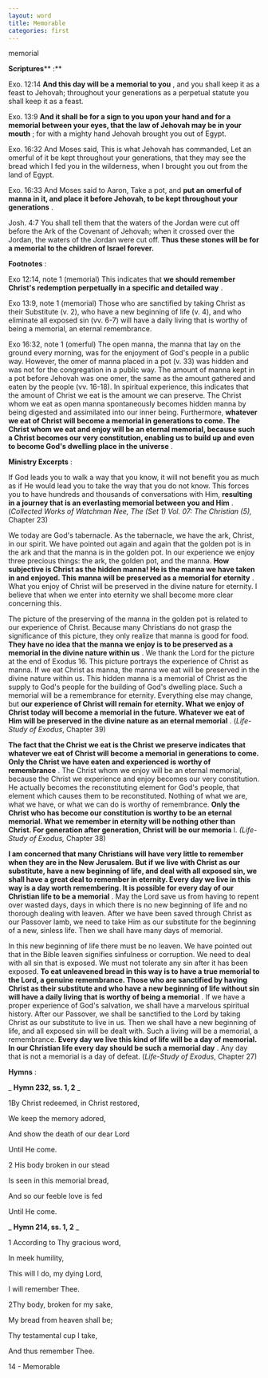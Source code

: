 ```yaml
---
layout: word
title: Memorable
categories: first
---
```


memorial

**Scriptures**** :**

Exo. 12:14 **And this day will be a memorial to you** , and you shall keep it as a feast to Jehovah; throughout your generations as a perpetual statute you shall keep it as a feast.

Exo. 13:9 **And it shall be for a sign to you upon your hand and for a memorial between your eyes, that the law of Jehovah may be in your mouth** ; for with a mighty hand Jehovah brought you out of Egypt.

Exo. 16:32 And Moses said, This is what Jehovah has commanded, Let an omerful of it be kept throughout your generations, that they may see the bread which I fed you in the wilderness, when I brought you out from the land of Egypt.

Exo. 16:33 And Moses said to Aaron, Take a pot, and **put an omerful of manna in it, and place it before Jehovah, to be kept throughout your generations** .

Josh. 4:7 You shall tell them that the waters of the Jordan were cut off before the Ark of the Covenant of Jehovah; when it crossed over the Jordan, the waters of the Jordan were cut off. **Thus these stones will be for a memorial to the children of Israel forever.**

**Footnotes** :

Exo 12:14, note 1 (memorial) This indicates that **we should remember Christ's redemption perpetually in a specific and detailed way** .

Exo 13:9, note 1 (memorial) Those who are sanctified by taking Christ as their Substitute (v. 2), who have a new beginning of life (v. 4), and who eliminate all exposed sin (vv. 6-7) will have a daily living that is worthy of being a memorial, an eternal remembrance.

Exo 16:32, note 1 (omerful) The open manna, the manna that lay on the ground every morning, was for the enjoyment of God's people in a public way. However, the omer of manna placed in a pot (v. 33) was hidden and was not for the congregation in a public way. The amount of manna kept in a pot before Jehovah was one omer, the same as the amount gathered and eaten by the people (vv. 16-18). In spiritual experience, this indicates that the amount of Christ we eat is the amount we can preserve. The Christ whom we eat as open manna spontaneously becomes hidden manna by being digested and assimilated into our inner being. Furthermore, **whatever we eat of Christ will become a memorial in generations to come. The Christ whom we eat and enjoy will be an eternal memorial, because such a Christ becomes our very constitution, enabling us to build up and even to become God's dwelling place in the universe** .

**Ministry Excerpts** :

If God leads you to walk a way that you know, it will not benefit you as much as if He would lead you to take the way that you do not know. This forces you to have hundreds and thousands of conversations with Him, **resulting in a journey that is an everlasting memorial between you and Him** . (_Collected Works of Watchman Nee, The (Set 1) Vol. 07: The Christian (5),_ Chapter 23)

We today are God's tabernacle. As the tabernacle, we have the ark, Christ, in our spirit. We have pointed out again and again that the golden pot is in the ark and that the manna is in the golden pot. In our experience we enjoy three precious things: the ark, the golden pot, and the manna. **How subjective is Christ as the hidden manna! He is the manna we have taken in and enjoyed. This manna will be preserved as a memorial for eternity** . What you enjoy of Christ will be preserved in the divine nature for eternity. I believe that when we enter into eternity we shall become more clear concerning this.

The picture of the preserving of the manna in the golden pot is related to our experience of Christ. Because many Christians do not grasp the significance of this picture, they only realize that manna is good for food. **They have no idea that the manna we enjoy is to be preserved as a memorial in the divine nature within us** . We thank the Lord for the picture at the end of Exodus 16. This picture portrays the experience of Christ as manna. If we eat Christ as manna, the manna we eat will be preserved in the divine nature within us. This hidden manna is a memorial of Christ as the supply to God's people for the building of God's dwelling place. Such a memorial will be a remembrance for eternity. Everything else may change, but **our experience of Christ will remain for eternity. What we enjoy of Christ today will become a memorial in the future. Whatever we eat of Him will be preserved in the divine nature as an eternal memorial** . (_Life-Study of Exodus_, Chapter 39)

**The fact that the Christ we eat is the Christ we preserve indicates that whatever we eat of Christ will become a memorial in generations to come. Only the Christ we have eaten and experienced is worthy of remembrance** . The Christ whom we enjoy will be an eternal memorial, because the Christ we experience and enjoy becomes our very constitution. He actually becomes the reconstituting element for God's people, that element which causes them to be reconstituted. Nothing of what we are, what we have, or what we can do is worthy of remembrance. **Only the Christ who has become our constitution is worthy to be an eternal memorial. What we remember in eternity will be nothing other than Christ. For generation after generation, Christ will be our memoria** l. _(Life-Study of Exodus,_ Chapter 38)

**I am concerned that many Christians will have very little to remember when they are in the New Jerusalem. But if we live with Christ as our substitute, have a new beginning of life, and deal with all exposed sin, we shall have a great deal to remember in eternity. Every day we live in this way is a day worth remembering. It is possible for every day of our Christian life to be a memorial** . May the Lord save us from having to repent over wasted days, days in which there is no new beginning of life and no thorough dealing with leaven. After we have been saved through Christ as our Passover lamb, we need to take Him as our substitute for the beginning of a new, sinless life. Then we shall have many days of memorial.

In this new beginning of life there must be no leaven. We have pointed out that in the Bible leaven signifies sinfulness or corruption. We need to deal with all sin that is exposed. We must not tolerate any sin after it has been exposed. **To eat unleavened bread in this way is to have a true memorial to the Lord, a genuine remembrance. Those who are sanctified by having Christ as their substitute and who have a new beginning of life without sin will have a daily living that is worthy of being a memorial** . If we have a proper experience of God's salvation, we shall have a marvelous spiritual history. After our Passover, we shall be sanctified to the Lord by taking Christ as our substitute to live in us. Then we shall have a new beginning of life, and all exposed sin will be dealt with. Such a living will be a memorial, a remembrance. **Every day we live this kind of life will be a day of memorial. In our Christian life every day should be such a memorial day** . Any day that is not a memorial is a day of defeat. (_Life-Study of Exodus_, Chapter 27)

**Hymns** :

_ **Hymn 232, ss. 1, 2** _

1By Christ redeemed, in Christ restored,

We keep the memory adored,

And show the death of our dear Lord

Until He come.

2 His body broken in our stead

Is seen in this memorial bread,

And so our feeble love is fed

Until He come.

_ **Hymn 214, ss. 1, 2** _

1 According to Thy gracious word,

In meek humility,

This will I do, my dying Lord,

I will remember Thee.

2Thy body, broken for my sake,

My bread from heaven shall be;

Thy testamental cup I take,

And thus remember Thee.

14 - Memorable
